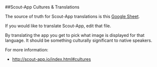 
##Scout-App Cultures & Translations

The source of truth for Scout-App translations is this [Google Sheet](https://docs.google.com/spreadsheets/d/16FtHGThz0-CBz_rf_9QO4zOV7oNmNk2BlwmtvKuzAhs/edit?usp=sharing).

If you would like to translate Scout-App, edit that file.

By translating the app you get to pick what image is displayed for that language. It should be something culturally significant to native speakers.

For more information:

* http://scout-app.io/index.html#cultures
